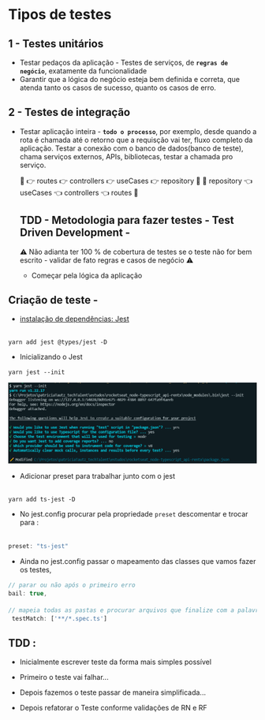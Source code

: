 # Tipos de testes

## 1 - Testes unitários 

* Testar pedaços da aplicação - Testes de serviços, de **`regras de negócio`**, exatamente da funcionalidade
* Garantir que a lógica do negócio esteja bem definida e correta, que atenda tanto os casos de sucesso, quanto os casos de erro.

## 2 - Testes de integração
* Testar aplicação inteira - **`todo o processo`**, por exemplo, desde quando a rota é chamada até o retorno que a requisção vai ter, fluxo completo da aplicação. Testar a conexão com o banco de dados(banco de teste), chama serviços externos, APIs, bibliotecas, testar a chamada pro serviço.

  🔄 👉 routes  👉 controllers  👉 useCases  👉 repository 🔄 
  🔄 repository 👈 useCases 👈 controllers 👈 routes 🔄 

  ## TDD - Metodologia para fazer testes  - Test Driven Development -
  ⚠️ Não adianta ter 100 % de cobertura de testes se o teste não for bem escrito - validar de fato regras e casos de negócio ⚠️

  * Começar pela lógica da aplicação

## Criação de teste - 

- [instalação de dependências: Jest](https://jestjs.io/pt-BR/docs/getting-started)

```properties bash 

yarn add jest @types/jest -D

```

- Inicializando o Jest

```properties bash 
yarn jest --init

```

![PerguntasJest](./images/jest.png)

- Adicionar preset para trabalhar junto com o jest 

```properties bash 

yarn add ts-jest -D

```

- No jest.config procurar pela propriedade `preset` descomentar e trocar para :

```ts

preset: "ts-jest"

```

- Ainda no jest.config passar o mapeamento das classes que vamos fazer os testes, 

```ts
// parar ou não após o primeiro erro
bail: true,

// mapeia todas as pastas e procurar arquivos que finalize com a palavra spec.ts
 testMatch: ['**/*.spec.ts']

```

## TDD :

* Inicialmente escrever teste da forma mais simples possível 

* Primeiro o teste vai falhar...

* Depois fazemos o teste passar de maneira simplificada...

* Depois refatorar o Teste conforme validações de RN e RF




